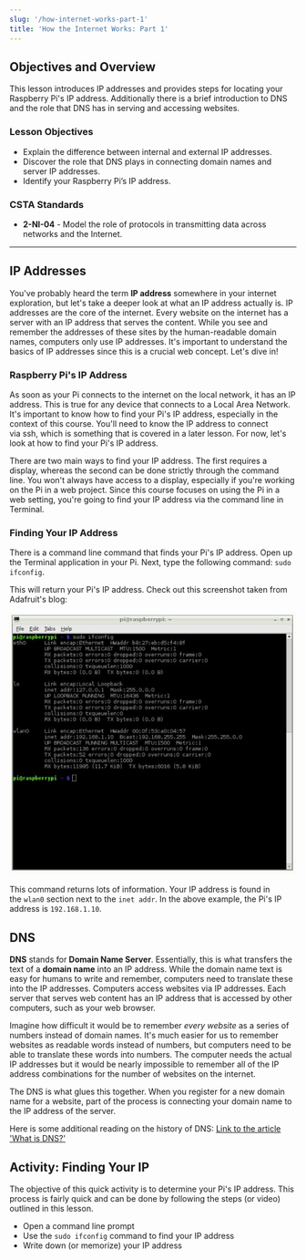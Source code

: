 ```yaml
---
slug: '/how-internet-works-part-1'
title: 'How the Internet Works: Part 1'
---
```


## Objectives and Overview

This lesson introduces IP addresses and provides steps for locating your Raspberry Pi's IP address. Additionally there is a brief introduction to DNS and the role that DNS has in serving and accessing websites.

### Lesson Objectives

- Explain the difference between internal and external IP addresses.
- Discover the role that DNS plays in connecting domain names and server IP addresses.
- Identify your Raspberry Pi’s IP address.

### CSTA Standards

- **2-NI-04** - Model the role of protocols in transmitting data across networks and the Internet.

---

## IP Addresses

You've probably heard the term **IP address** somewhere in your internet exploration, but let's take a deeper look at what an IP address actually is. IP addresses are the core of the internet. Every website on the internet has a server with an IP address that serves the content. While you see and remember the addresses of these sites by the human-readable domain names, computers only use IP addresses. It's important to understand the basics of IP addresses since this is a crucial web concept. Let's dive in!

### Raspberry Pi's IP Address

As soon as your Pi connects to the internet on the local network, it has an IP address. This is true for any device that connects to a Local Area Network. It's important to know how to find your Pi's IP address, especially in the context of this course. You'll need to know the IP address to connect via ssh, which is something that is covered in a later lesson. For now, let's look at how to find your Pi's IP address.

There are two main ways to find your IP address. The first requires a display, whereas the second can be done strictly through the command line. You won't always have access to a display, especially if you're working on the Pi in a web project. Since this course focuses on using the Pi in a web setting, you're going to find your IP address via the command line in Terminal.

### Finding Your IP Address

There is a command line command that finds your Pi's IP address. Open up the Terminal application in your Pi. Next, type the following command: `sudo ifconfig`.

This will return your Pi's IP address. Check out this screenshot taken from Adafruit's blog:

![Terminal output from running 'sudo ifconfig' -- Taken from Adafruit's Learn blog](../images/raspberry-pi-ifconfig-adafruit-example.jpg)

This command returns lots of information. Your IP address is found in the `wlan0` section next to the `inet addr`. In the above example, the Pi's IP address is `192.168.1.10`.

## DNS

**DNS** stands for **Domain Name Server**. Essentially, this is what transfers the text of a **domain name** into an IP address. While the domain name text is easy for humans to write and remember, computers need to translate these into the IP addresses. Computers access websites via IP addresses. Each server that serves web content has an IP address that is accessed by other computers, such as your web browser.

Imagine how difficult it would be to remember *every website* as a series of numbers instead of domain names. It's much easier for us to remember websites as readable words instead of numbers, but computers need to be able to translate these words into numbers. The computer needs the actual IP addresses but it would be nearly impossible to remember all of the IP address combinations for the number of websites on the internet.

The DNS is what glues this together. When you register for a new domain name for a website, part of the process is connecting your domain name to the IP address of the server.

Here is some additional reading on the history of DNS: [Link to the article 'What is DNS?'](https://dnsmadeeasy.com/support/what-is-dns/)

## Activity: Finding Your IP

The objective of this quick activity is to determine your Pi's IP address. This process is fairly quick and can be done by following the steps (or video) outlined in this lesson.

- Open a command line prompt
- Use the `sudo ifconfig` command to find your IP address
- Write down (or memorize) your IP address
